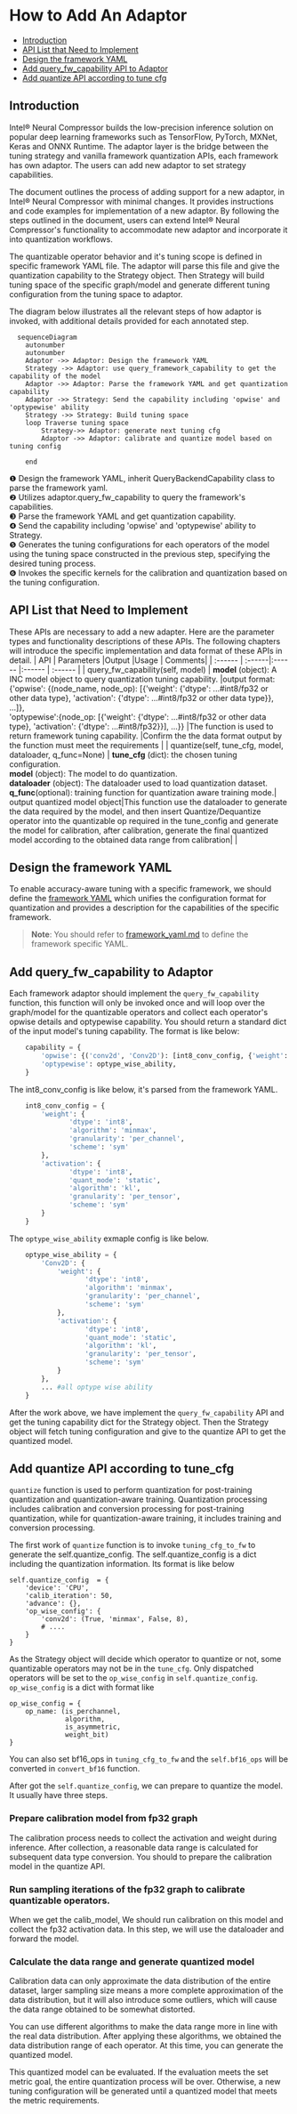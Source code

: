 

How to Add An Adaptor
=======


- [Introduction](#introduction)
- [API List that Need to Implement](#api-list-that-need-to-implement)
- [Design the framework YAML](#design-the-framework-yaml)
- [Add query_fw_capability API to Adaptor](#add-query-fw-capability-api-to-adaptor)
- [Add quantize API according to tune cfg](#add-quantize-api-according-to-tune-cfg)

## Introduction
Intel® Neural Compressor builds the low-precision inference solution on popular deep learning frameworks such as TensorFlow, PyTorch, MXNet, Keras and ONNX Runtime. The adaptor layer is the bridge between the tuning strategy and vanilla framework quantization APIs, each framework has own adaptor. The users can add new adaptor to set strategy capabilities.

The document outlines the process of adding support for a new adaptor, in Intel® Neural Compressor with minimal changes. It provides instructions and code examples for implementation of a new adaptor. By following the steps outlined in the document, users can extend Intel® Neural Compressor's functionality to accommodate new adaptor and incorporate it into quantization workflows.

The quantizable operator behavior and it's tuning scope is defined in specific framework YAML file. The adaptor will parse this file and give the quantization capability to the Strategy object. Then Strategy will build tuning space of the specific graph/model and generate different tuning configuration from the tuning space to adaptor.

The diagram below illustrates all the relevant steps of how adaptor is invoked, with additional details provided for each annotated step.
```mermaid
  sequenceDiagram
  	autonumber
  	autonumber
    Adaptor ->> Adaptor: Design the framework YAML
    Strategy ->> Adaptor: use query_framework_capability to get the capability of the model
    Adaptor ->> Adaptor: Parse the framework YAML and get quantization capability
    Adaptor ->> Strategy: Send the capability including 'opwise' and 'optypewise' ability
    Strategy ->> Strategy: Build tuning space
    loop Traverse tuning space
    	Strategy->> Adaptor: generate next tuning cfg
        Adaptor ->> Adaptor: calibrate and quantize model based on tuning config

    end
```
❶ Design the framework YAML, inherit QueryBackendCapability class to parse the framework yaml. <br>
❷ Utilizes adaptor.query_fw_capability to query the framework's capabilities. <br>
❸ Parse the framework YAML and get quantization capability. <br>
❹ Send the capability including 'opwise' and 'optypewise' ability to Strategy. <br>
❺ Generates the tuning configurations for each operators of the model using the tuning space constructed in the previous step, specifying the desired tuning process. <br>
❻ Invokes the specific kernels for the calibration and quantization based on the tuning configuration.<br>

## API List that Need to Implement
These APIs are necessary to add a new adapter. Here are the parameter types and functionality descriptions of these APIs. The following chapters will introduce the specific implementation and data format of these APIs in detail.
| API | Parameters |Output   |Usage   | Comments|
| :------ | :------|:------ |:------ | :------ |
| query_fw_capability(self, model) | **model** (object): A INC model object to query quantization tuning capability. |output format: <br> {'opwise': {(node_name, node_op): [{'weight': {'dtype': ...#int8/fp32 or other data type}, 'activation': {'dtype': ...#int8/fp32 or other data type}}, ...]},<br> 'optypewise':{node_op: [{'weight': {'dtype': ...#int8/fp32 or other data type}, 'activation': {'dtype': ...#int8/fp32}}], ...}} |The function is used to return framework tuning capability. |Confirm the the data format output by the function must meet the requirements |
| quantize(self, tune_cfg, model, dataloader, q_func=None) | **tune_cfg** (dict): the chosen tuning configuration.<br> **model** (object): The model to do quantization.<br>**dataloader** (object): The dataloader used to load quantization dataset. **q_func**(optional): training function for quantization aware training mode.| output quantized model object|This function use the dataloader to generate the data required by the model, and then insert Quantize/Dequantize operator into the quantizable op required in the tune_config and generate the model for calibration, after calibration, generate the final quantized model according to the obtained data range from calibration| |

## Design the framework YAML
To enable accuracy-aware tuning with a specific framework, we should define the [framework YAML](./framework_yaml.md) which unifies the configuration format for quantization and provides a description for the capabilities of the specific framework. 
>**Note**: You should refer to [framework_yaml.md](./framework_yaml.md) to define the framework specific YAML.

## Add query_fw_capability to Adaptor
Each framework adaptor should implement the `query_fw_capability` function, this function will only be invoked once and will loop over the graph/model for the quantizable operators and collect each operator's opwise details and optypewise capability. You should return a standard dict of the input model's tuning capability. The format is like below:

```python
    capability = {
        'opwise': {('conv2d', 'Conv2D'): [int8_conv_config, {'weight': {'dtype': 'bf16'}, 'activation': {'dtype': 'bf16'}}, {'weight': {'dtype': 'fp32'}, 'activation': {'dtype': 'fp32'}}], ...# all quantizable opwise key-value pair with key tuple: (node_name, node_op)}
        'optypewise': optype_wise_ability,
    }
```
The int8_conv_config is like below, it's parsed from the framework YAML.
```python
    int8_conv_config = {
        'weight': {
               'dtype': 'int8',
               'algorithm': 'minmax',
               'granularity': 'per_channel',
               'scheme': 'sym'
        },
        'activation': {
               'dtype': 'int8',
               'quant_mode': 'static',
               'algorithm': 'kl',
               'granularity': 'per_tensor',
               'scheme': 'sym'
        }
    }

```
The `optype_wise_ability` exmaple config is like below.

```python
    optype_wise_ability = {
        'Conv2D': {
            'weight': {
                   'dtype': 'int8',
                   'algorithm': 'minmax',
                   'granularity': 'per_channel',
                   'scheme': 'sym'
            },
            'activation': {
                   'dtype': 'int8',
                   'quant_mode': 'static',
                   'algorithm': 'kl',
                   'granularity': 'per_tensor',
                   'scheme': 'sym'
            }
        },
        ... #all optype wise ability
    }
```
After the work above, we have implement the `query_fw_capability` API and get the tuning capability dict for the Strategy object. Then the Strategy object will fetch tuning configuration and give to the quantize API to get the quantized model.

## Add quantize API according to tune_cfg
`quantize` function is used to perform quantization for post-training quantization and quantization-aware training. Quantization processing includes calibration and conversion processing for post-training quantization, while for quantization-aware training, it includes training and conversion processing.

The first work of `quantize` function is to invoke `tuning_cfg_to_fw` to generate the self.quantize_config. The self.quantize_config is a dict including the quantization information. Its format is like below

```
self.quantize_config  = {
    'device': 'CPU',
    'calib_iteration': 50,
    'advance': {},
    'op_wise_config': {
        'conv2d': (True, 'minmax', False, 8),
        # ....
    }
}
```
As the Strategy object will decide which operator to quantize or not, some quantizable operators may not be in the `tune_cfg`. Only dispatched operators will be set to the `op_wise_config` in `self.quantize_config`. `op_wise_config` is a dict with format like 

```
op_wise_config = {
    op_name: (is_perchannel, 
              algorithm, 
              is_asymmetric, 
              weight_bit)
} 
```

You can also set bf16_ops in `tuning_cfg_to_fw` and the `self.bf16_ops` will be converted in `convert_bf16` function.

After got the `self.quantize_config`, we can prepare to quantize the model. It usually have three steps.

### Prepare calibration model from fp32 graph
The calibration process needs to collect the activation and weight during inference. After collection, a reasonable data range is calculated for subsequent data type conversion. You should to prepare the calibration model in the quantize API.

### Run sampling iterations of the fp32 graph to calibrate quantizable operators.
When we get the calib_model, We should run calibration on this model and collect the fp32 activation data. In this step, we will use the dataloader and forward the model. 

### Calculate the data range and generate quantized model
Calibration data can only approximate the data distribution of the entire dataset, larger sampling size means a more complete approximation of the data distribution, but it will also introduce some outliers, which will cause the data range obtained to be somewhat distorted.

 You can use different algorithms to make the data range more in line with the real data distribution. After applying these algorithms, we obtained the data distribution range of each operator. At this time, you can generate the quantized model.

This quantized model can be evaluated. If the evaluation meets the set metric goal, the entire quantization process will be over. Otherwise, a new tuning configuration will be generated until a quantized model that meets the metric requirements.

